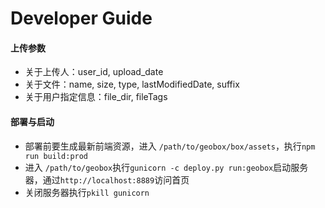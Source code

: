 # Developer Guide

#### 上传参数
- 关于上传人：user_id, upload_date
- 关于文件：name, size, type, lastModifiedDate,   suffix
- 关于用户指定信息：file_dir, fileTags

#### 部署与启动
- 部署前要生成最新前端资源，进入 `/path/to/geobox/box/assets`，执行`npm run build:prod`
- 进入 `/path/to/geobox`执行`gunicorn -c deploy.py run:geobox`启动服务器，通过`http://localhost:8889`访问首页
- 关闭服务器执行`pkill gunicorn`
